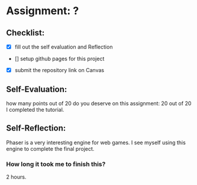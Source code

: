 # Assignment: ?

## Checklist:
- [X] fill out the self evaluation and Reflection
- [] setup github pages for this project
- [X] submit the repository link on Canvas

## Self-Evaluation:

how many points out of 20 do you deserve on this assignment:
20 out of 20 I completed the tutorial.

## Self-Reflection:
Phaser is a very interesting engine for web games. I see myself using this engine to complete the final project.
### How long it took me to finish this?
2 hours.